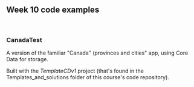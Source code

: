 ## Week 10 code examples

<br>

### CanadaTest

A version of the familiar "Canada" (provinces and cities" app, using Core Data for storage. 

Built with the *TemplateCDv1* project (that's found in the Templates_and_solutions folder of this course's code repository). 

<br>
